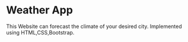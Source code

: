 <h1>Weather App</h1>
This Website can forecast the climate of your desired city. 
Implemented using HTML,CSS,Bootstrap.
